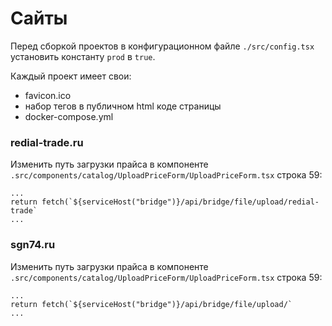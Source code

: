 # Сайты

Перед сборкой проектов в конфигурационном файле `./src/config.tsx` установить константу `prod` в `true`.

Каждый проект имеет свои:
- favicon.ico
- набор тегов в публичном html коде страницы
- docker-compose.yml

### redial-trade.ru

Изменить путь загрузки прайса в компоненте `.src/components/catalog/UploadPriceForm/UploadPriceForm.tsx`
строка 59: 
```
...
return fetch(`${serviceHost("bridge")}/api/bridge/file/upload/redial-trade`
...
```




### sgn74.ru

Изменить путь загрузки прайса в компоненте `.src/components/catalog/UploadPriceForm/UploadPriceForm.tsx`
строка 59: 
```
...
return fetch(`${serviceHost("bridge")}/api/bridge/file/upload/`
...
```

